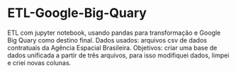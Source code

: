 # ETL-Google-Big-Quary
ETL com jupyter notebook, usando pandas para transformação e Google Big Quary como destino final.
Dados usados: arquivos csv de dados contratuais da Agência Espacial Brasileira.
Objetivos: criar uma base de dados unificada a partir de três arquivos, para isso modifiquei dados, limpei e criei novas colunas.
